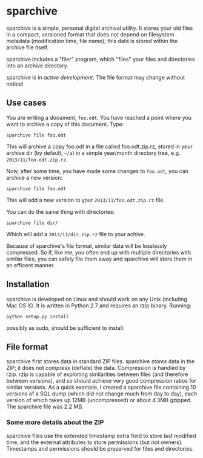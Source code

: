 sparchive
=========

sparchive is a simple, personal digital archival utility. It stores
your old files in a compact, versioned format that does not depend on
filesystem metadata (modification time, file name); this data is
stored within the archive file itself.

sparchive includes a "filer" program, which "files" your files and
directories into an archive directory.

sparchive is in *active development*. The file format may change without
notice!

Use cases
---------

You are writing a document, `foo.odt`. You have reached a point where
you want to archive a copy of this document. Type:

    sparchive file foo.odt

This will archive a copy foo.odt in a file called foo.odt.zip.rz,
stored in your archive dir (by default, `~/a`) in a simple year/month
directory tree, e.g. `2013/11/foo.odt.zip.rz`.

Now, after some time, you have made some changes to `foo.odt`, you can
archive a new version:

    sparchive file foo.odt

This will add a new version to your `2013/11/foo.odt.zip.rz` file.

You can do the same thing with directories:

    sparchive file dir/

Which will add a `2013/11/dir.zip.rz` file to your achive.

Because of sparchive's file format, similar data will be losslessly
compressed. So if, like me, you often end up with multiple directories
with similar files, you can safely file them away and sparchive will
store them in an efficent manner.

Installation
------------

sparchive is developed on Linux and should work on any Unix (including
Mac OS X). It is written in Python 2.7 and requires an rzip binary.
Running:

    python setup.py install

possibly as sudo, should be sufficient to install.

File format
-----------

sparchive first stores data in standard ZIP files. sparchive *stores*
data in the ZIP; it does not *compress* (deflate) the data.
Compression is handled by rzip. rzip is capable of exploiting
similarities between files (and therefore between versions), and so
should achieve very good compression ratios for similar versions. As a
quick example, I created a sparchive file containing 10 versions of a
SQL dump (which did not change much from day to day), each version of
which takes up 12MB (uncompressed) or about 4.3MB gzipped. The
sparchive file was 2.2 MB.

### Some more details about the ZIP ###

sparchive files use the extended timestamp extra field to store last
modified time, and the external attributes to store permissions (but
not owners). Timestamps and permissions should be preserved for files
and directories.
